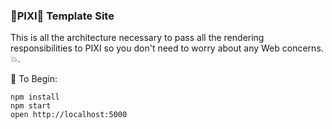 ### 👾PIXI👾 Template Site

This is all the architecture necessary to pass all the rendering responsibilities to PIXI so you don't need to worry about any Web concerns. 💥.

🚀 To Begin:
```
npm install
npm start
open http://localhost:5000
```
